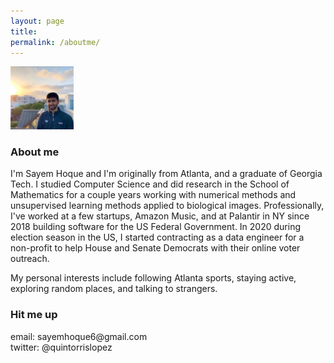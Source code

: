 ```yaml
---
layout: page
title:
permalink: /aboutme/
---
```

<body onload="start()">

<div class="imgcap_noborder">
	<img src="/assets/sayem.jpeg" width="20%">
</div>

<h3>
About me
</h3>

<p> I'm Sayem Hoque and I'm originally from Atlanta, and a graduate of Georgia Tech. I studied Computer Science and did research in the School of Mathematics for a couple years working with numerical methods and unsupervised learning methods applied to biological images. Professionally, I've worked at a few startups, Amazon Music, and at Palantir in NY since 2018 building software for the US Federal Government. In 2020 during election season in the US, I started contracting as a data engineer for a non-profit to help House and Senate Democrats with their online voter outreach.
</p>
<p>
My personal interests include following Atlanta sports, staying active, exploring random places, and talking to strangers.
</p>

<h3>
Hit me up
</h3>
<p>
email: sayemhoque6@gmail.com <br>
twitter: @quintorrislopez
</p>